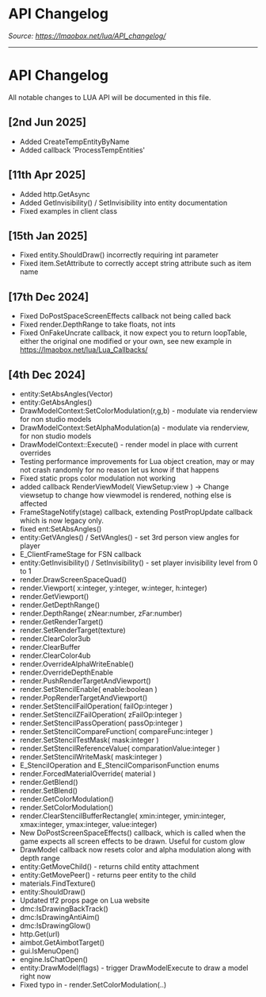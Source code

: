 # API Changelog

*Source: https://lmaobox.net/lua/API_changelog/*

---



# API Changelog


All notable changes to LUA API will be documented in this file.


## [2nd Jun 2025]



- Added CreateTempEntityByName
- Added callback 'ProcessTempEntities'


## [11th Apr 2025]



- Added http.GetAsync
- Added GetInvisibility() / SetInvisibility into entity documentation
- Fixed examples in client class


## [15th Jan 2025]



- Fixed entity.ShouldDraw() incorrectly requiring int parameter
- Fixed item.SetAttribute to correctly accept string attribute such as item name


## [17th Dec 2024]



- Fixed DoPostSpaceScreenEffects callback not being called back
- Fixed render.DepthRange to take floats, not ints
- Fixed OnFakeUncrate callback, it now expect you to return loopTable, either the original one modified or your own, see new example in https://lmaobox.net/lua/Lua_Callbacks/


## [4th Dec 2024]



- entity:SetAbsAngles(Vector)
- entity:GetAbsAngles()
- DrawModelContext:SetColorModulation(r,g,b) - modulate via renderview for non studio models
- DrawModelContext:SetAlphaModulation(a) - modulate via renderview, for non studio models
- DrawModelContext::Execute() - render model in place with current overrides
- Testing performance improvements for Lua object creation, may or may not crash randomly for no reason let us know if that happens
- Fixed static props color modulation not working
- added callback RenderViewModel( ViewSetup:view ) -> Change viewsetup to change how viewmodel is rendered, nothing else is affected
- FrameStageNotify(stage) callback, extending PostPropUpdate callback which is now legacy only.
- fixed ent:SetAbsAngles()
- entity:GetVAngles() / SetVAngles() - set 3rd person view angles for player
- E_ClientFrameStage for FSN callback
- entity:GetInvisibility() / SetInvisibility() - set player invisibility level from 0 to 1
- render.DrawScreenSpaceQuad()
- render.Viewport( x:integer, y:integer, w:integer, h:integer)
- render.GetViewport()
- render.GetDepthRange()
- render.DepthRange( zNear:number, zFar:number)
- render.GetRenderTarget()
- render.SetRenderTarget(texture)
- render.ClearColor3ub
- render.ClearBuffer
- render.ClearColor4ub
- render.OverrideAlphaWriteEnable()
- render.OverrideDepthEnable
- render.PushRenderTargetAndViewport()
- render.SetStencilEnable( enable:boolean )
- render.PopRenderTargetAndViewport()
- render.SetStencilFailOperation( failOp:integer )
- render.SetStencilZFailOperation( zFailOp:integer )
- render.SetStencilPassOperation( passOp:integer )
- render.SetStencilCompareFunction( compareFunc:integer )
- render.SetStencilTestMask( mask:integer )
- render.SetStencilReferenceValue( comparationValue:integer )
- render.SetStencilWriteMask( mask:integer )
- E_StencilOperation and E_StencilComparisonFunction enums
- render.ForcedMaterialOverride( material )
- render.GetBlend()
- render.SetBlend()
- render.GetColorModulation()
- render.SetColorModulation()
- render.ClearStencilBufferRectangle( xmin:integer, ymin:integer, xmax:integer, ymax:integer, value:integer)
- New DoPostScreenSpaceEffects() callback, which is called when the game expects all screen effects to be drawn. Useful for custom glow
- DrawModel callback now resets color and alpha modulation along with depth range
- entity:GetMoveChild() - returns child entity attachment
- entity:GetMovePeer() - returns peer entity to the child
- materials.FindTexture()
- entity:ShouldDraw()
- Updated tf2 props page on Lua website
- dmc:IsDrawingBackTrack()
- dmc:IsDrawingAntiAim()
- dmc:IsDrawingGlow()
- http.Get(url)
- aimbot.GetAimbotTarget()
- gui.IsMenuOpen()
- engine.IsChatOpen()
- entity:DrawModel(flags) - trigger DrawModelExecute to draw a model right now
- Fixed typo in -  render.SetColorModulation(..)



